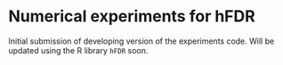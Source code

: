 # Numerical experiments for hFDR

Initial submission of developing version of the experiments code. Will be updated using the R library `hFDR` soon.
